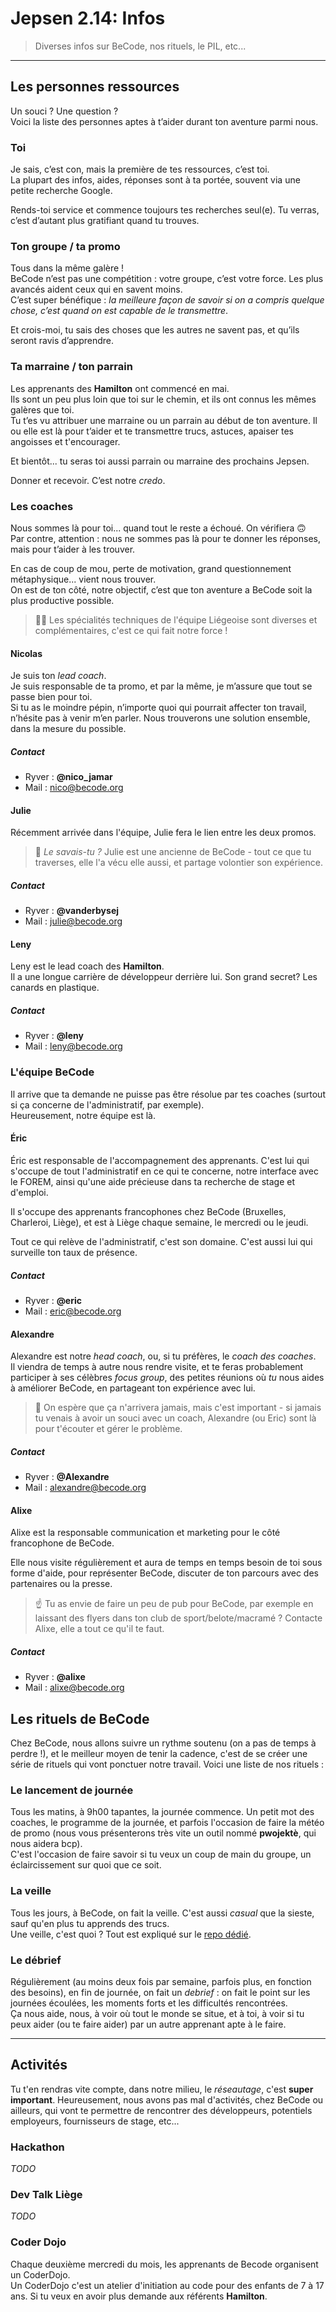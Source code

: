 # Jepsen 2.14: Infos

> Diverses infos sur BeCode, nos rituels, le PIL, etc...

* * *

## Les personnes ressources

Un souci ? Une question ?  
Voici la liste des personnes aptes à t’aider durant ton aventure parmi nous.

### Toi

Je sais, c’est con, mais la première de tes ressources, c’est toi.  
La plupart des infos, aides, réponses sont à ta portée, souvent via une petite recherche Google.

Rends-toi service et commence toujours tes recherches seul(e). Tu verras, c’est d’autant plus gratifiant quand tu trouves.

### Ton groupe / ta promo

Tous dans la même galère !  
BeCode n’est pas une compétition : votre groupe, c’est votre force. Les plus avancés aident ceux qui en savent moins.  
C’est super bénéfique : _la meilleure façon de savoir si on a compris quelque chose, c’est quand on est capable de le transmettre_.

Et crois-moi, tu sais des choses que les autres ne savent pas, et qu’ils seront ravis d’apprendre.

### Ta marraine / ton parrain

Les apprenants des **Hamilton** ont commencé en mai.  
Ils sont un peu plus loin que toi sur le chemin, et ils ont connus les mêmes galères que toi.  
Tu t’es vu attribuer une marraine ou un parrain au début de ton aventure. Il ou elle est là pour t’aider et te transmettre trucs, astuces, apaiser tes angoisses et t'encourager.

Et bientôt... tu seras toi aussi parrain ou marraine des prochains Jepsen.

Donner et recevoir. C’est notre _credo_.

### Les coaches

Nous sommes là pour toi... quand tout le reste a échoué. On vérifiera 🙃  
Par contre, attention : nous ne sommes pas là pour te donner les réponses, mais pour t’aider à les trouver.

En cas de coup de mou, perte de motivation, grand questionnement métaphysique... vient nous trouver.  
On est de ton côté, notre objectif, c’est que ton aventure a BeCode soit la plus productive possible.

> 👷‍♂️ Les spécialités techniques de l'équipe Liégeoise sont diverses et complémentaires, c'est ce qui fait notre force !


#### Nicolas

Je suis ton _lead coach_.  
Je suis responsable de ta promo, et par la même, je m’assure que tout se passe bien pour toi.  
Si tu as le moindre pépin, n’importe quoi qui pourrait affecter ton travail, n’hésite pas à venir m’en parler. Nous trouverons une solution ensemble, dans la mesure du possible.  

##### Contact

- Ryver : **@nico_jamar**
- Mail : [nico@becode.org](mailto:nicolas.jamar@becode.org)


#### Julie

Récemment arrivée dans l'équipe, Julie fera le lien entre les deux promos. 

> 🤟 *Le savais-tu ?* Julie est une ancienne de BeCode - tout ce que tu traverses, elle l'a vécu elle aussi, et partage volontier son expérience.

##### Contact

- Ryver : **@vanderbysej**
- Mail : [julie@becode.org](mailto:julie@becode.org)

#### Leny 

Leny est le lead coach des **Hamilton**.  
Il a une longue carrière de développeur derrière lui. Son grand secret? Les canards en plastique. 

##### Contact

- Ryver : **@leny**
- Mail : [leny@becode.org](mailto:leny@becode.org)



### L'équipe BeCode

Il arrive que ta demande ne puisse pas être résolue par tes coaches (surtout si ça concerne de l'administratif, par exemple).  
Heureusement, notre équipe est là.

#### Éric

Éric est responsable de l'accompagnement des apprenants. C'est lui qui s'occupe de tout l'administratif en ce qui te concerne, notre interface avec le FOREM, ainsi qu'une aide précieuse dans ta recherche de stage et d'emploi.

Il s'occupe des apprenants francophones chez BeCode (Bruxelles, Charleroi, Liège), et est à Liège chaque semaine, le mercredi ou le jeudi.

Tout ce qui relève de l'administratif, c'est son domaine. C'est aussi lui qui surveille ton taux de présence.

##### Contact

- Ryver : **@eric**
- Mail : [eric@becode.org](mailto:eric@becode.org)

#### Alexandre

Alexandre est notre *head coach*, ou, si tu préfères, le *coach des coaches*.  
Il viendra de temps à autre nous rendre visite, et te feras probablement participer à ses célèbres *focus group*, des petites réunions où *tu* nous aides à améliorer BeCode, en partageant ton expérience avec lui.

> 🥺 On espère que ça n'arrivera jamais, mais c'est important - si jamais tu venais à avoir un souci avec un coach, Alexandre (ou Eric) sont là pour t'écouter et gérer le problème.

##### Contact

- Ryver : **@Alexandre**
- Mail : [alexandre@becode.org](mailto:alexandre@becode.org)

#### Alixe

Alixe est la responsable communication et marketing pour le côté francophone de BeCode.

Elle nous visite régulièrement et aura de temps en temps besoin de toi sous forme d'aide, pour représenter BeCode, discuter de ton parcours avec des partenaires ou la presse.

> ☝️ Tu as envie de faire un peu de pub pour BeCode, par exemple en laissant des flyers dans ton club de sport/belote/macramé ? Contacte Alixe, elle a tout ce qu'il te faut.

##### Contact

- Ryver : **@alixe**
- Mail : [alixe@becode.org](mailto:alixe@becode.org)


## Les rituels de BeCode

Chez BeCode, nous allons suivre un rythme soutenu (on a pas de temps à perdre !), et le meilleur moyen de tenir la cadence, c'est de se créer une série de rituels qui vont ponctuer notre travail.
Voici une liste de nos rituels :

### Le lancement de journée

Tous les matins, à 9h00 tapantes, la journée commence. Un petit mot des coaches, le programme de la journée, et parfois l'occasion de faire la météo de promo (nous vous présenterons très vite un outil nommé **pwojektè**, qui nous aidera bcp).  
C'est l'occasion de faire savoir si tu veux un coup de main du groupe, un éclaircissement sur quoi que ce soit.

### La veille

Tous les jours, à BeCode, on fait la veille. C'est aussi _casual_ que la sieste, sauf qu'en plus tu apprends des trucs.  
Une veille, c'est quoi ? Tout est expliqué sur le [repo dédié](https://github.com/becodeorg/The-Watch).


### Le débrief

Régulièrement (au moins deux fois par semaine, parfois plus, en fonction des besoins), en fin de journée, on fait un _debrief_ : on fait le point sur les journées écoulées, les moments forts et les difficultés rencontrées.  
Ça nous aide, nous, à voir où tout le monde se situe, et à toi, à voir si tu peux aider (ou te faire aider) par un autre apprenant apte à le faire.



* * *

## Activités

Tu t'en rendras vite compte, dans notre milieu, le _réseautage_, c'est **super important**.
Heureusement, nous avons pas mal d'activités, chez BeCode ou ailleurs, qui vont te permettre de rencontrer des développeurs, potentiels employeurs, fournisseurs de stage, etc...

### Hackathon

_TODO_

### Dev Talk Liège

_TODO_

### Coder Dojo

Chaque deuxième mercredi du mois, les apprenants de Becode organisent un CoderDojo.  
Un CoderDojo c'est un atelier d'initiation au code pour des enfants de 7 à 17 ans. 
Si tu veux en avoir plus demande aux référents **Hamilton**. 
